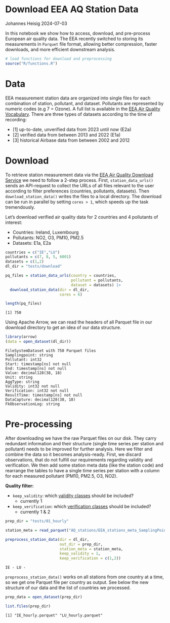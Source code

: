 # Download EEA AQ Station Data
Johannes Heisig
2024-07-03

In this notebook we show how to access, download, and pre-process
European air quality data. The EEA recently switched to storing its
measurements in `Parquet` file format, allowing better compression,
faster downloads, and more efficient downstream analysis.

``` r
# load functions for download and preprocessing
source("R/functions.R")
```

# Data

EEA measurement station data are organized into single files for each
combination of station, pollutant, and dataset. Pollutants are
represented by numeric codes (e.g 7 = Ozone). A full list is available
in the [EEA Air Quality
Vocabulary](https://dd.eionet.europa.eu/vocabulary/aq/pollutant/view).
There are three types of datasets according to the time of recording:

- \[1\] up-to-date, unverified data from 2023 until now (E2a)
- \[2\] verified data from between 2013 and 2022 (E1a)
- \[3\] historical Airbase data from between 2002 and 2012

# Download

To retrieve station measurement data via the [EEA Air Quality Download
Service](https://eeadmz1-downloads-webapp.azurewebsites.net/) we need to
follow a 2-step process. First, `station_data_urls()` sends an
API-request to collect the URLs of all files relevant to the user
according to filter preferences (countries, pollutants, datasets). Then
`download_station_data()` writes the files to a local directory. The
download can be run in parallel by setting `cores > 1`, which speeds up
the task tremendously.

Let’s download verified air quality data for 2 countries and 4
pollutants of interest:

- Countries: Ireland, Luxembourg
- Pollutants: NO2, O3, PM10, PM2.5
- Datasets: E1a, E2a

``` r
countries = c("IE","LU")
pollutants = c(7, 8, 5, 6001)
datasets = c(1,2)
dl_dir = "tests/download"

pq_files = station_data_urls(country = countries, 
                             pollutant = pollutants, 
                             dataset = datasets) |> 
  download_station_data(dir = dl_dir, 
                        cores = 6)
```

``` r
length(pq_files)
```

    [1] 750

Using Apache Arrow, we can read the headers of all Parquet file in our
download directory to get an idea of our data structure.

``` r
library(arrow)
(data = open_dataset(dl_dir))
```

    FileSystemDataset with 750 Parquet files
    Samplingpoint: string
    Pollutant: int32
    Start: timestamp[ns] not null
    End: timestamp[ns] not null
    Value: decimal128(38, 18)
    Unit: string
    AggType: string
    Validity: int32 not null
    Verification: int32 not null
    ResultTime: timestamp[ns] not null
    DataCapture: decimal128(38, 18)
    FkObservationLog: string

# Pre-processing

After downloading we have the raw Parquet files on our disk. They carry
redundant information and their structure (single time series per
station and pollutant) needs to be improved for further analysis. Here
we filter and combine the data so it becomes analysis-ready. First, we
discard observations, that do not fulfill our requirements regarding
validity and verification. We then add some station meta data (like the
station code) and rearrange the tables to have a single time series per
station with a column for each measured pollutant (PM10, PM2.5, O3,
NO2).

**Quality filter:**

- `keep_validity`: which [validity
  classes](http://dd.eionet.europa.eu/vocabulary/aq/observationvalidity/view)
  should be included?
  - currently 1
- `keep_verification`: which [verification
  classes](http://dd.eionet.europa.eu/vocabulary/aq/observationverification/view)
  should be included?
  - currently 1 & 2

``` r
prep_dir = "tests/01_hourly"

station_meta = read_parquet("AQ_stations/EEA_stations_meta_SamplingPoint.parquet")

preprocess_station_data(dir = dl_dir, 
                        out_dir = prep_dir, 
                        station_meta = station_meta, 
                        keep_validity = 1, 
                        keep_verification = c(1,2))
```

    IE - LU - 

`preprocess_station_data()` works on all stations from one country at a
time, so we get one Parquet file per country as output. See below the
new structure of our data and the list of countries we processed.

``` r
prep_data = open_dataset(prep_dir)
```

``` r
list.files(prep_dir)
```

    [1] "IE_hourly.parquet" "LU_hourly.parquet"
